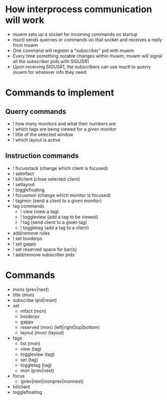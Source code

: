 # How interprocess communication will work
* muwm sets up a socket for incoming commands on startup
* muctl sends querries or commands on that socket and receives a reply from muwm
* One command will register a "subscriber" pid with muwm
* Every time something notable changes within muwm, muwm will signal all the subscriber pids with SIGUSR1
* Upon receiving SIGUSR1, the subscribers can use muctl to querry muwm for whatever info they need

# Commands to implement
## Querry commands
* ! how many monitors and what their numbers are
* ! which tags are being viewed for a given monitor
* ! title of the selected window
* ! which layout is active
## Instruction commands
* ! focusstack (change which client is focused)
* ! setmfact
* ! killclient (close selected client)
* ! setlayout
* ! togglefloating
* ! focusmon (change which monitor is focused)
* ! tagmon (send a client to a given monitor)
* tag commands
  * ! view (view a tag)
  * ! toggleview (add a tag to be viewed)
  * ! tag (send client to a given tag)
  * ! toggletag (add a tag to a client)
* add/remove rules
* ! set borderpx
* ! set gappx
* ! set reserved space for bar(s)
* ! add/remove subscriber pids

# Commands
* mons (prev|next)
* title (mon)
* subscribe (pid|reset)
* set
  * mfact (mon)
  * borderpx
  * gappx
  * reserved (mon) (left|right|top|bottom)
  * layout (mon) (layout)
* tags
  * list (mon)
  * view (tag)
  * toggleview (tag)
  * set (tag)
  * toggletag (tag)
  * mon (prev|next)
* focus
  * (prev|next|monprev|monnext)
* killclient
* togglefloating

